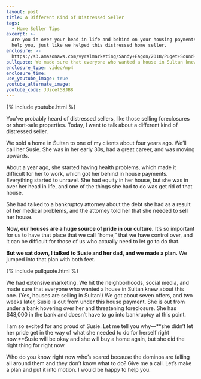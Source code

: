 ```yaml
---
layout: post
title: A Different Kind of Distressed Seller
tags:
  - Home Seller Tips
excerpt: >-
  Are you in over your head in life and behind on your housing payments? We can
  help you, just like we helped this distressed home seller.
enclosure: >-
  https://s3.amazonaws.com/vyralmarketing/Sandy+Eagon/2018/Puget+Sound+Real+Estate+Agent-+A+Different+Kind+of+Distressed+Seller.mp4
pullquote: We made sure that everyone who wanted a house in Sultan knew about this one.
enclosure_type: video/mp4
enclosure_time:
use_youtube_image: true
youtube_alternate_image:
youtube_code: JUicet58JB8
---
```


{% include youtube.html %}

You’ve probably heard of distressed sellers, like those selling foreclosures or short-sale properties. Today, I want to talk about a different kind of distressed seller.&nbsp;

We sold a home in Sultan to one of my clients about four years ago. We’ll call her Susie. She was in her early 30s, had a great career, and was moving upwards.&nbsp;

About a year ago, she started having health problems, which made it difficult for her to work, which got her behind in house payments. Everything started to unravel. She had equity in her house, but she was in over her head in life, and one of the things she had to do was get rid of that house.&nbsp;

She had talked to a bankruptcy attorney about the debt she had as a result of her medical problems, and the attorney told her that she needed to sell her house.&nbsp;

**Now, our houses are a huge source of pride in our culture.** It’s so important for us to have that place that we call “home,” that we have control over, and it can be difficult for those of us who actually need to let go to do that.&nbsp;

**But we sat down, I talked to Susie and her dad, and we made a plan.** We jumped into that plan with both feet.

{% include pullquote.html %}

We had extensive marketing. We hit the neighborhoods, social media, and made sure that everyone who wanted a house in Sultan knew about this one. (Yes, houses are selling in Sultan!) We got about seven offers, and two weeks later, Susie is out from under this house payment. She is out from under a bank hovering over her and threatening foreclosure. She has $48,000 in the bank and doesn’t have to go into bankruptcy at this point.&nbsp;

I am so excited for and proud of Susie. Let me tell you why—**she didn’t let her pride get in the way of what she needed to do for herself right now.**Susie will be okay and she will buy a home again, but she did the right thing for right now. &nbsp;

Who do you know right now who’s scared because the dominos are falling all around them and they don’t know what to do? Give me a call. Let’s make a plan and put it into motion. I would be happy to help you.